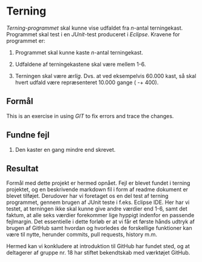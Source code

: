 # Terning
_Terning-programmet_ skal kunne vise udfaldet fra _n_-antal terningekast. Programmet skal test i en _JUnit_-test produceret i _Eclipse_. Kravene for programmet er:


1. Programmet skal kunne kaste _n_-antal terningekast.


2. Udfaldene af terningekastene skal være mellem 1-6.


3. Terningen skal være _ærlig_. Dvs. at ved eksempelvis 60.000 kast, så skal hvert udfald være repræsenteret 10.000 gange ( -+ 400).

## Formål
This is an exercise in using _GIT_ to fix errors and trace the changes.

## Fundne fejl
1. Den kaster en gang mindre end skrevet.

## Resultat
Formål med dette projekt er hermed opnået. Fejl er blevet fundet i terning projektet, og en beskrivende markdown fil i form af readme dokument er blevet tilføjet. Derudover har vi foretaget os en del test af terning programmet, gennem brugen af JUnit teste i f.eks. Eclipse IDE. Her har vi testet, at terningen ikke skal kunne give andre værdier end 1-6, samt det faktum, at alle seks værdier forekommer lige hyppigt indenfor en passende fejlmargin. Det essentielle i dette forløb er at vi får et første hånds udtryk af brugen af GitHub samt hvordan og hvorledes de forskellige funktioner kan være til nytte, herunder commits, pull requests, history m.m.

Hermed kan vi konkludere at introduktion til GitHub har fundet sted, og at deltagerer af gruppe nr. 18 har stiftet bekendtskab med værktøjet GitHub.